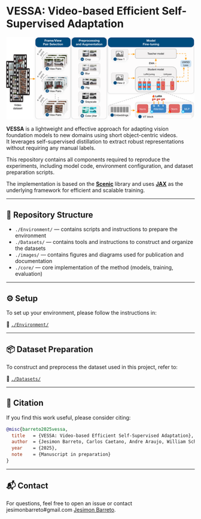 # VESSA: Video-based Efficient Self-Supervised Adaptation

![VESSA Pipeline](./images/vessa_pipeline.png)

**VESSA** is a lightweight and effective approach for adapting vision foundation models to new domains using short object-centric videos.  
It leverages self-supervised distillation to extract robust representations without requiring any manual labels.

This repository contains all components required to reproduce the experiments, including model code, environment configuration, and dataset preparation scripts.

The implementation is based on the **[Scenic](https://github.com/google-research/scenic)** library and uses **[JAX](https://github.com/google/jax)** as the underlying framework for efficient and scalable training.

---

## 📁 Repository Structure

- `./Environment/` — contains scripts and instructions to prepare the environment  
- `./Datasets/` — contains tools and instructions to construct and organize the datasets  
- `./images/` — contains figures and diagrams used for publication and documentation  
- `./core/` — core implementation of the method (models, training, evaluation)

---

## ⚙️ Setup

To set up your environment, please follow the instructions in:

📂 [`./Environment/`](./Environment/)

---

## 📦 Dataset Preparation

To construct and preprocess the dataset used in this project, refer to:

📂 [`./Datasets/`](./Datasets/)

---

## 📜 Citation

If you find this work useful, please consider citing:

```bibtex
@misc{barreto2025vessa,
  title   = {VESSA: Video-based Efficient Self-Supervised Adaptation},
  author  = {Jesimon Barreto, Carlos Caetano, Andre Araujo, William Schwartz},
  year    = {2025},
  note    = {Manuscript in preparation}
}
```

---

## 📬 Contact

For questions, feel free to open an issue or contact jesimonbarreto#gmail.com [Jesimon Barreto](https://github.com/jesimonbarreto).
